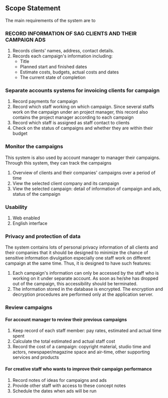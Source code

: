## Scope Statement
The main requirements of the system are to

### RECORD INFORMATION OF SAG CLIENTS AND THEIR CAMPAIGN ADS
1. Records clients' names, address, contact details.
2. Records each campaign's information including:
     - Title
     - Planned start and finished dates
     - Estimate costs, budgets, actual costs and dates
     - The current state of completion
### Separate accounts systems for invoicing clients for campaign
1. Record payments for campaign
2. Record which staff working on which campaign. Since several staffs work on the campaign under an project manager, this record also contains the project manager according to each campaign
3. Record which staff is assigned as staff contact to clients
4. Check on the status of campaigns and whether they are within their budget
### Monitor the campaigns
This system is also used by account manager to manager their campaigns. Through this system, they can track the campaigns
1.  Overview of clients and their companies' campaigns over a period of time
2.  View the selected client company and its campaign
3. View the selected campaign: detail of information of campaign and ads, status of the campaign
### Usability
1. Web enabled
2. English interface
### Privacy and protection of data 
The system contains lots of personal privacy information of all clients and their companies that it should be designed to minimize the chance of sensitive information divulgation especially one staff work on different campaign at the same time. Thus, it is designed to have such features:
1. Each campaign's information can only be accessed by the staff who is working on it under separate account. As soon as he/she has dropped out of the campaign, this accessibility should be terminated.
2. The information stored in the database is encrypted. The encryption and decryption procedures are performed only at the application server.

### Review campaigns
#### For account manager to review their previous campaigns
1. Keep record of each staff member: pay rates, estimated and actual time spent
2.  Calculate the total estimated and actual staff cost
3. Record the cost of a campaign: copyright material, studio time and actors, newspaper/magazine space and air-time, other supporting services and products
#### For creative staff who wants to improve their campaign performance
1. Record notes of ideas for campaigns and ads
2. Provide other staff with access to these concept notes
3. Schedule the dates when ads will be run
